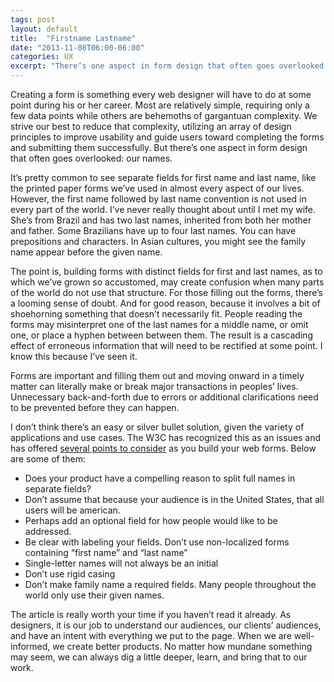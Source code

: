 ```yaml
---
tags: post
layout: default
title:  "Firstname Lastname"
date: "2013-11-08T06:00-06:00"
categories: UX
excerpt: "There’s one aspect in form design that often goes overlooked: our names."
---
```


<div class="body-copy wrap">
<p>Creating a form is something every web designer will have to do at some point during his or her career. Most are relatively simple, requiring only a few data points while others are behemoths of gargantuan complexity. We strive our best to reduce that complexity, utilizing an array of design principles to improve usability and guide users toward completing the forms and submitting them successfully. But there’s one aspect in form design that often goes overlooked: our names. </p>

<p>It’s pretty common to see separate fields for first name and last name, like the printed paper forms we’ve used in almost every aspect of our lives. However, the first name followed by last name convention is not used in every part of the world. I’ve never really thought about until I met my wife. She’s from Brazil and has two last names, inherited from both her mother and father. Some Brazilians have up to four last names. You can have prepositions and characters. In Asian cultures, you might see the family name appear before the given name.</p>

<p>The point is, building forms with distinct fields for first and last names, as to which we’ve grown so accustomed, may create confusion when many parts of the world do not use that structure. For those filling out the forms, there’s a looming sense of doubt. And for good reason, because it involves a bit of shoehorning something that doesn’t necessarily fit. People reading the forms may misinterpret one of the last names for a middle name, or omit one, or place a hyphen between between them. The result is a cascading effect of erroneous information that will need to be rectified at some point. I know this because I’ve seen it. </p>

<p>Forms are important and filling them out and moving onward in a timely matter can literally make or break major transactions in peoples’ lives. Unnecessary back-and-forth due to errors or additional clarifications need to be prevented before they can happen. </p>

<p>I don’t think there’s an easy or silver bullet solution, given the variety of applications and use cases. The W3C has recognized this as an issues and has offered <a href="http://www.w3.org/International/questions/qa-personal-names">several points to consider</a> as you build your web forms. Below are some of them:</p>

<ul>
<li>Does your product have a compelling reason to split full names in separate fields?</li>
<li>Don’t assume that because your audience is in the United States, that all users will be american.</li>
<li>Perhaps add an optional field for how people would like to be addressed. </li>
<li>Be clear with labeling your fields. Don’t use non-localized forms containing “first name” and “last name”</li>
<li>Single-letter names will not always be an initial</li>
<li>Don’t use rigid casing</li>
<li>Don’t make family name a required fields. Many people throughout the world only use their given names. </li>
</ul>

<p>The article is really worth your time if you haven’t read it already. As designers, it is our job to understand our audiences, our clients’ audiences, and have an intent with everything we put to the page. When we are well-informed, we create better products. No matter how mundane something may seem, we can always dig a little deeper, learn, and bring that to our work.</p>
</div>